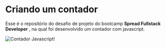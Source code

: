 # Criando um contador

Esse é o repositório do desafio de projeto do bootcamp **Spread Fullstack Developer** , na qual foi desenvolvido um contador com javascript.

![Contador Javascript!](images/preview-login-instagram.png "Contador Javascript")

<!-- ## ✅ Funcionalidades

<ul style="list-style: none;"> 
    <li>[X] Responsividade do layout</li>
    <li>[X] Habilitar o botão de entrar ao preencher os campos do formulário</li>
    <li>[X] Efeitos de slide nas imagens do smartphone</li>
</ul> -->